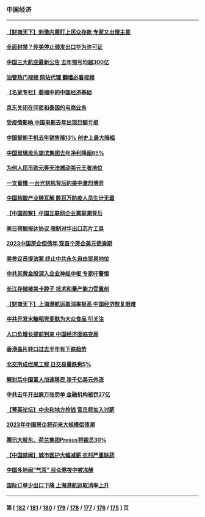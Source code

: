 ### 中国经济
---
#### [【财商天下】刺激内需盯上民众存款 专家又出馊主意](../../pages/ncid283/n13918908.md?01311645) 
#### [全面封禁？传美停止颁发出口华为许可证](../../pages/ncid283/n13918976.md?01311645) 
#### [中国三大航空最新公告 去年预亏均超300亿](../../pages/ncid283/n13918782.md?01311645) 
#### [油管热门视频 网站代理 翻墙必看视频](http://138.2.39.72:81/youtube.html?epic-marker?01311645)
#### [【名家专栏】萎缩中的中国经济基础](../../pages/ncid283/n13917274.md?01311645) 
#### [京东关闭在印尼和泰国的电商业务](../../pages/ncid283/n13918822.md?01311645) 
#### [受疫情影响 中国电影去年出现巨额亏损](../../pages/ncid283/n13918174.md?01311645) 
#### [中国智能手机去年销售降13% 创史上最大降幅](../../pages/ncid283/n13918125.md?01311645) 
#### [中国玻璃龙头旗滨集团去年净利降超65%](../../pages/ncid283/n13918112.md?01311645) 
#### [为何人民币欧元等无法撼动美元王者地位](../../pages/ncid283/n13917579.md?01311645) 
#### [一文看懂 一台光刻机背后的美中激烈博弈](../../pages/ncid283/n13916976.md?01311645) 
#### [中国核酸产业链瓦解 数百万防疫人员生计无着](../../pages/ncid283/n13917190.md?01311645) 
#### [【中国观察】中国互联网企业离职潮背后](../../pages/ncid283/n13917049.md?01311645) 
#### [美日荷据报达协议 限制对华出口芯片工具](../../pages/ncid283/n13916908.md?01311645) 
#### [2023中国房企偿债年 现首个房企美元债逾期](../../pages/ncid283/n13916905.md?01311645) 
#### [美参议员提法案 终止中共永久自由贸易地位](../../pages/ncid283/n13916826.md?01311645) 
#### [中共买黄金股深入企业神经中枢 专家吁警惕](../../pages/ncid283/n13916857.md?01311645) 
#### [长江存储被美卡脖子 技术和量产能力受重创](../../pages/ncid283/n13916234.md?01311645) 
#### [【财商天下】上海港航运取消率极高 中国经济恢复艰难](../../pages/ncid283/n13916276.md?01311645) 
#### [中共开发米糠稻壳麦麸为大众食品 引关注](../../pages/ncid283/n13916260.md?01311645) 
#### [人口负增长提前到来 中国经济面临变局](../../pages/ncid283/n13916215.md?01311645) 
#### [香港晶片转口过去半年有下跌趋势](../../pages/ncid283/n13915643.md?01311645) 
#### [北交所成烂尾工程 日交易量跌剩5%](../../pages/ncid283/n13915867.md?01311645) 
#### [解封后中国富人加速移民 涉千亿美元外流](../../pages/ncid283/n13915670.md?01311645) 
#### [中共去年开出逾万张罚单 金融机构被罚27亿](../../pages/ncid283/n13915569.md?01311645) 
#### [【菁英论坛】中央和地方抢钱 官员将加入讨薪](../../pages/ncid283/n13915576.md?01311645) 
#### [2023年中国房企将迎来大规模偿债潮](../../pages/ncid283/n13915532.md?01311645) 
#### [腾讯大股东、荷兰集团Prosus将裁员30%](../../pages/ncid283/n13915500.md?01311645) 
#### [【中国禁闻】城市医护大幅减薪 农村严重缺药](../../pages/ncid283/n13914850.md?01311645) 
#### [中国多地闹“气荒” 民众寒夜中被冻醒](../../pages/ncid283/n13915193.md?01311645) 
#### [国际订单少出口下降 上海港航运取消率上升](../../pages/ncid283/n13915042.md?01311645) 

---
#### 第 [ [182](./182.md?01311645) / [181](./181.md?01311645) / [180](./180.md?01311645) / [179](./179.md?01311645) / [178](./178.md?01311645) / [177](./177.md?01311645) / [176](./176.md?01311645) / [175](./175.md?01311645) ] 页
